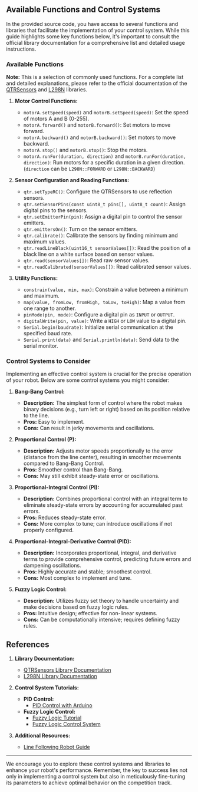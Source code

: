 ## Available Functions and Control Systems

In the provided source code, you have access to several functions and libraries that facilitate the implementation of your control system. While this guide highlights some key functions below, it's important to consult the official library documentation for a comprehensive list and detailed usage instructions.

### Available Functions

**Note:** This is a selection of commonly used functions. For a complete list and detailed explanations, please refer to the official documentation of the [QTRSensors](https://github.com/pololu/qtr-sensors-arduino) and [L298N](https://github.com/AndreaLombardo/L298N) libraries.

1. **Motor Control Functions:**

   - `motorA.setSpeed(speed)` and `motorB.setSpeed(speed)`: Set the speed of motors A and B (0-255).
   - `motorA.forward()` and `motorB.forward()`: Set motors to move forward.
   - `motorA.backward()` and `motorB.backward()`: Set motors to move backward.
   - `motorA.stop()` and `motorB.stop()`: Stop the motors.
   - `motorA.runFor(duration, direction)` and `motorB.runFor(duration, direction)`: Run motors for a specific duration in a given direction. (`direction` can be `L298N::FORWARD` or `L298N::BACKWARD`)

2. **Sensor Configuration and Reading Functions:**

   - `qtr.setTypeRC()`: Configure the QTRSensors to use reflection sensors.
   - `qtr.setSensorPins(const uint8_t pins[], uint8_t count)`: Assign digital pins to the sensors.
   - `qtr.setEmitterPin(pin)`: Assign a digital pin to control the sensor emitters.
   - `qtr.emittersOn()`: Turn on the sensor emitters.
   - `qtr.calibrate()`: Calibrate the sensors by finding minimum and maximum values.
   - `qtr.readLineBlack(uint16_t sensorValues[])`: Read the position of a black line on a white surface based on sensor values.
   - `qtr.read(sensorValues[])`: Read raw sensor values.
   - `qtr.readCalibrated(sensorValues[])`: Read calibrated sensor values.

3. **Utility Functions:**

   - `constrain(value, min, max)`: Constrain a value between a minimum and maximum.
   - `map(value, fromLow, fromHigh, toLow, toHigh)`: Map a value from one range to another.
   - `pinMode(pin, mode)`: Configure a digital pin as `INPUT` or `OUTPUT`.
   - `digitalWrite(pin, value)`: Write a `HIGH` or `LOW` value to a digital pin.
   - `Serial.begin(baudrate)`: Initialize serial communication at the specified baud rate.
   - `Serial.print(data)` and `Serial.println(data)`: Send data to the serial monitor.

### Control Systems to Consider

Implementing an effective control system is crucial for the precise operation of your robot. Below are some control systems you might consider:

1. **Bang-Bang Control:**

   - **Description:** The simplest form of control where the robot makes binary decisions (e.g., turn left or right) based on its position relative to the line.
   - **Pros:** Easy to implement.
   - **Cons:** Can result in jerky movements and oscillations.

2. **Proportional Control (P):**

   - **Description:** Adjusts motor speeds proportionally to the error (distance from the line center), resulting in smoother movements compared to Bang-Bang Control.
   - **Pros:** Smoother control than Bang-Bang.
   - **Cons:** May still exhibit steady-state error or oscillations.

3. **Proportional-Integral Control (PI):**

   - **Description:** Combines proportional control with an integral term to eliminate steady-state errors by accounting for accumulated past errors.
   - **Pros:** Reduces steady-state error.
   - **Cons:** More complex to tune; can introduce oscillations if not properly configured.

4. **Proportional-Integral-Derivative Control (PID):**

   - **Description:** Incorporates proportional, integral, and derivative terms to provide comprehensive control, predicting future errors and dampening oscillations.
   - **Pros:** Highly accurate and stable; smoothest control.
   - **Cons:** Most complex to implement and tune.

5. **Fuzzy Logic Control:**

   - **Description:** Utilizes fuzzy set theory to handle uncertainty and make decisions based on fuzzy logic rules.
   - **Pros:** Intuitive design; effective for non-linear systems.
   - **Cons:** Can be computationally intensive; requires defining fuzzy rules.

## References

1. **Library Documentation:**

   - [QTRSensors Library Documentation](https://github.com/pololu/qtr-sensors-arduino)
   - [L298N Library Documentation](https://github.com/AndreaLombardo/L298N)

2. **Control System Tutorials:**

   - **PID Control:**
     - [PID Control with Arduino](https://www.teachmemicro.com/arduino-pid-control-tutorial/)
   - **Fuzzy Logic Control:**
     - [Fuzzy Logic Tutorial](https://www.youtube.com/watch?v=LmIUXV7N45E)
     - [Fuzzy Logic Control System](https://www.sciencedirect.com/topics/engineering/fuzzy-logic-control-system)

3. **Additional Resources:**
   - [Line Following Robot Guide](https://www.electronicshub.org/line-following-robot-arduino-tutorial/)

---

We encourage you to explore these control systems and libraries to enhance your robot's performance. Remember, the key to success lies not only in implementing a control system but also in meticulously fine-tuning its parameters to achieve optimal behavior on the competition track.
